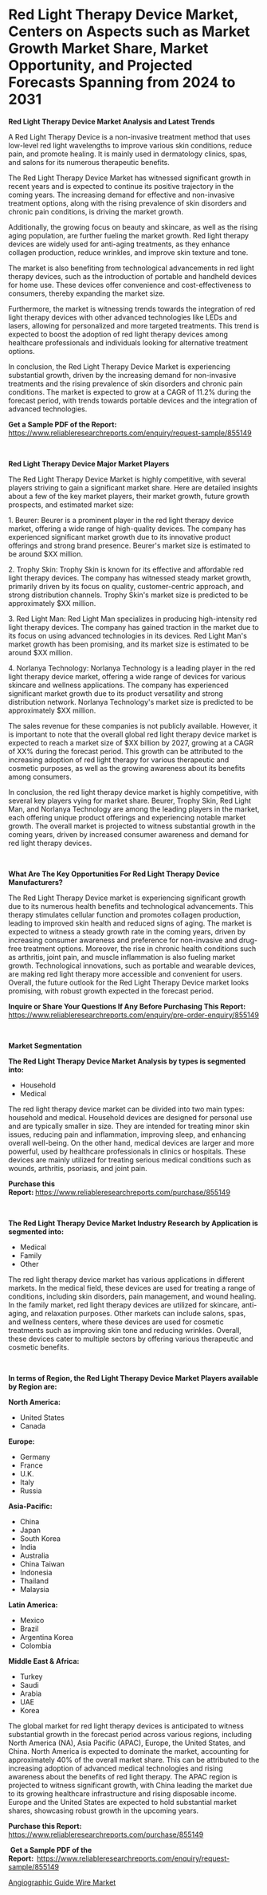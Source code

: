 <p><h1>Red Light Therapy Device Market, Centers on Aspects such as Market Growth Market Share, Market Opportunity, and Projected Forecasts Spanning from 2024 to 2031</h1></p><p><strong>Red Light Therapy Device Market Analysis and Latest Trends</strong></p>
<p><p>A Red Light Therapy Device is a non-invasive treatment method that uses low-level red light wavelengths to improve various skin conditions, reduce pain, and promote healing. It is mainly used in dermatology clinics, spas, and salons for its numerous therapeutic benefits.</p><p>The Red Light Therapy Device Market has witnessed significant growth in recent years and is expected to continue its positive trajectory in the coming years. The increasing demand for effective and non-invasive treatment options, along with the rising prevalence of skin disorders and chronic pain conditions, is driving the market growth.</p><p>Additionally, the growing focus on beauty and skincare, as well as the rising aging population, are further fueling the market growth. Red light therapy devices are widely used for anti-aging treatments, as they enhance collagen production, reduce wrinkles, and improve skin texture and tone.</p><p>The market is also benefiting from technological advancements in red light therapy devices, such as the introduction of portable and handheld devices for home use. These devices offer convenience and cost-effectiveness to consumers, thereby expanding the market size.</p><p>Furthermore, the market is witnessing trends towards the integration of red light therapy devices with other advanced technologies like LEDs and lasers, allowing for personalized and more targeted treatments. This trend is expected to boost the adoption of red light therapy devices among healthcare professionals and individuals looking for alternative treatment options.</p><p>In conclusion, the Red Light Therapy Device Market is experiencing substantial growth, driven by the increasing demand for non-invasive treatments and the rising prevalence of skin disorders and chronic pain conditions. The market is expected to grow at a CAGR of 11.2% during the forecast period, with trends towards portable devices and the integration of advanced technologies.</p></p>
<p><strong>Get a Sample PDF of the Report:&nbsp;</strong> <a href="https://www.reliableresearchreports.com/enquiry/request-sample/855149">https://www.reliableresearchreports.com/enquiry/request-sample/855149</a></p>
<p>&nbsp;</p>
<p><strong>Red Light Therapy Device Major Market Players</strong></p>
<p><p>The Red Light Therapy Device Market is highly competitive, with several players striving to gain a significant market share. Here are detailed insights about a few of the key market players, their market growth, future growth prospects, and estimated market size:</p><p>1. Beurer: Beurer is a prominent player in the red light therapy device market, offering a wide range of high-quality devices. The company has experienced significant market growth due to its innovative product offerings and strong brand presence. Beurer's market size is estimated to be around $XX million.</p><p>2. Trophy Skin: Trophy Skin is known for its effective and affordable red light therapy devices. The company has witnessed steady market growth, primarily driven by its focus on quality, customer-centric approach, and strong distribution channels. Trophy Skin's market size is predicted to be approximately $XX million.</p><p>3. Red Light Man: Red Light Man specializes in producing high-intensity red light therapy devices. The company has gained traction in the market due to its focus on using advanced technologies in its devices. Red Light Man's market growth has been promising, and its market size is estimated to be around $XX million.</p><p>4. Norlanya Technology: Norlanya Technology is a leading player in the red light therapy device market, offering a wide range of devices for various skincare and wellness applications. The company has experienced significant market growth due to its product versatility and strong distribution network. Norlanya Technology's market size is predicted to be approximately $XX million.</p><p>The sales revenue for these companies is not publicly available. However, it is important to note that the overall global red light therapy device market is expected to reach a market size of $XX billion by 2027, growing at a CAGR of XX% during the forecast period. This growth can be attributed to the increasing adoption of red light therapy for various therapeutic and cosmetic purposes, as well as the growing awareness about its benefits among consumers.</p><p>In conclusion, the red light therapy device market is highly competitive, with several key players vying for market share. Beurer, Trophy Skin, Red Light Man, and Norlanya Technology are among the leading players in the market, each offering unique product offerings and experiencing notable market growth. The overall market is projected to witness substantial growth in the coming years, driven by increased consumer awareness and demand for red light therapy devices.</p></p>
<p>&nbsp;</p>
<p><strong>What Are The Key Opportunities For Red Light Therapy Device Manufacturers?</strong></p>
<p><p>The Red Light Therapy Device market is experiencing significant growth due to its numerous health benefits and technological advancements. This therapy stimulates cellular function and promotes collagen production, leading to improved skin health and reduced signs of aging. The market is expected to witness a steady growth rate in the coming years, driven by increasing consumer awareness and preference for non-invasive and drug-free treatment options. Moreover, the rise in chronic health conditions such as arthritis, joint pain, and muscle inflammation is also fueling market growth. Technological innovations, such as portable and wearable devices, are making red light therapy more accessible and convenient for users. Overall, the future outlook for the Red Light Therapy Device market looks promising, with robust growth expected in the forecast period.</p></p>
<p><strong>Inquire or Share Your Questions If Any Before Purchasing This Report:</strong> <a href="https://www.reliableresearchreports.com/enquiry/pre-order-enquiry/855149">https://www.reliableresearchreports.com/enquiry/pre-order-enquiry/855149</a></p>
<p>&nbsp;</p>
<p><strong>Market Segmentation</strong></p>
<p><strong>The Red Light Therapy Device Market Analysis by types is segmented into:</strong></p>
<p><ul><li>Household</li><li>Medical</li></ul></p>
<p><p>The red light therapy device market can be divided into two main types: household and medical. Household devices are designed for personal use and are typically smaller in size. They are intended for treating minor skin issues, reducing pain and inflammation, improving sleep, and enhancing overall well-being. On the other hand, medical devices are larger and more powerful, used by healthcare professionals in clinics or hospitals. These devices are mainly utilized for treating serious medical conditions such as wounds, arthritis, psoriasis, and joint pain.</p></p>
<p><strong>Purchase this Report:&nbsp;</strong><a href="https://www.reliableresearchreports.com/purchase/855149">https://www.reliableresearchreports.com/purchase/855149</a></p>
<p>&nbsp;</p>
<p><strong>The Red Light Therapy Device Market Industry Research by Application is segmented into:</strong></p>
<p><ul><li>Medical</li><li>Family</li><li>Other</li></ul></p>
<p><p>The red light therapy device market has various applications in different markets. In the medical field, these devices are used for treating a range of conditions, including skin disorders, pain management, and wound healing. In the family market, red light therapy devices are utilized for skincare, anti-aging, and relaxation purposes. Other markets can include salons, spas, and wellness centers, where these devices are used for cosmetic treatments such as improving skin tone and reducing wrinkles. Overall, these devices cater to multiple sectors by offering various therapeutic and cosmetic benefits.</p></p>
<p>&nbsp;</p>
<p><strong>In terms of Region, the Red Light Therapy Device Market Players available by Region are:</strong></p>
<p>
    <p> <strong> North America: </strong>
        <ul>
            <li>United States</li>
            <li>Canada</li>
        </ul>
        </p> 
    <p> <strong> Europe: </strong>
        <ul>
            <li>Germany</li>
            <li>France</li>
            <li>U.K.</li>
            <li>Italy</li>
            <li>Russia</li>
        </ul>
        </p> 
    <p> <strong> Asia-Pacific: </strong>
        <ul>
            <li>China</li>
            <li>Japan</li>
            <li>South Korea</li>
            <li>India</li>
            <li>Australia</li>
            <li>China Taiwan</li>
            <li>Indonesia</li>
            <li>Thailand</li>
            <li>Malaysia</li>
        </ul>
        </p> 
    <p> <strong> Latin America: </strong>
        <ul>
            <li>Mexico</li>
            <li>Brazil</li>
            <li>Argentina Korea</li>
            <li>Colombia</li>
        </ul>
        </p> 
    <p> <strong> Middle East & Africa: </strong>
        <ul>
            <li>Turkey</li>
            <li>Saudi</li>
            <li>Arabia</li>
            <li>UAE</li>
            <li>Korea</li>
        </ul>
    </p>
    </p>
<p><p>The global market for red light therapy devices is anticipated to witness substantial growth in the forecast period across various regions, including North America (NA), Asia Pacific (APAC), Europe, the United States, and China. North America is expected to dominate the market, accounting for approximately 40% of the overall market share. This can be attributed to the increasing adoption of advanced medical technologies and rising awareness about the benefits of red light therapy. The APAC region is projected to witness significant growth, with China leading the market due to its growing healthcare infrastructure and rising disposable income. Europe and the United States are expected to hold substantial market shares, showcasing robust growth in the upcoming years.</p></p>
<p><strong>Purchase this Report: </strong><a href="https://www.reliableresearchreports.com/purchase/855149">https://www.reliableresearchreports.com/purchase/855149</a></p>
<p>&nbsp;<strong>Get a Sample PDF of the Report:&nbsp;&nbsp;</strong><a href="https://www.reliableresearchreports.com/enquiry/request-sample/855149">https://www.reliableresearchreports.com/enquiry/request-sample/855149</a></p>
<p><strong></strong></p>
<p><p><a href="https://github.com/RickHolmes3/Market-Research-Report-List-3/blob/main/angiographic-guide-wire-market.md">Angiographic Guide Wire Market</a></p></p>